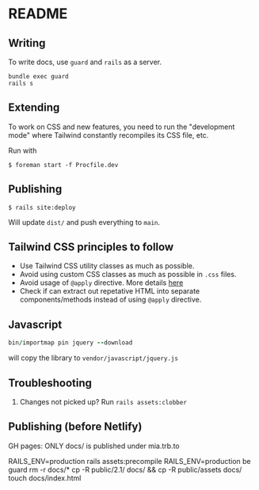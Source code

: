 # README

## Writing

To write docs, use `guard` and `rails` as a server.

```
bundle exec guard
rails s
```


## Extending

To work on CSS and new features, you need to run the "development mode" where Tailwind constantly recompiles its CSS file, etc.

Run with

```
$ foreman start -f Procfile.dev
```

## Publishing

```
$ rails site:deploy
```

Will update `dist/` and push everything to `main`.


## Tailwind CSS principles to follow

- Use Tailwind CSS utility classes as much as possible.
- Avoid using custom CSS classes as much as possible in `.css` files.
- Avoid usage of `@apply` directive. More details [here](https://tailwindcss.com/docs/reusing-styles#avoiding-premature-abstraction)
- Check if can extract out repetative HTML into separate components/methods instead of using `@apply` directive.

## Javascript

```ruby
bin/importmap pin jquery --download
```

will copy the library to `vendor/javascript/jquery.js`


## Troubleshooting

1. Changes not picked up? Run `rails assets:clobber`


## Publishing (before Netlify)

GH pages: ONLY docs/ is published under mia.trb.to


RAILS_ENV=production rails assets:precompile
RAILS_ENV=production be guard
rm -r docs/*
cp -R public/2.1/ docs/ && cp -R public/assets docs/
touch docs/index.html


